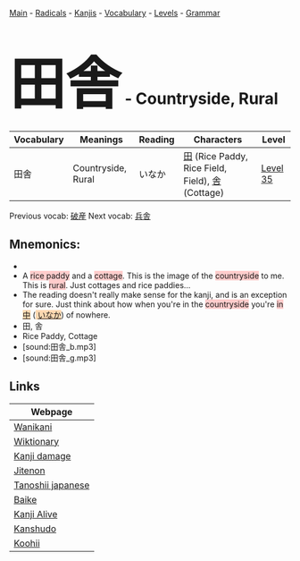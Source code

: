<style> bigfont {font-size: 100px}</style>
[Main](../README.md) -
[Radicals](../radicals.md) -
[Kanjis](../kanjis.md) -
[Vocabulary](../vocabulary.md) -
[Levels](../levels.md) -
[Grammar](../grammar.md)
# <bigfont> 田舎</bigfont> - Countryside, Rural 

| Vocabulary | Meanings | Reading | Characters | Level |
| --- | --- | --- | --- | --- |
| 田舎 | Countryside, Rural | いなか |  [田](../kanjis/田.md) (Rice Paddy, Rice Field, Field), [舎](../kanjis/舎.md) (Cottage) | [Level 35](../levels/wk_level35.md) |

Previous vocab: [破産](破産.md) Next vocab: [兵舎](兵舎.md) 

## Mnemonics:

* 
* A <span style="background-color:#ffcccb"> rice paddy</span> and a <span style="background-color:#ffcccb"> cottage</span>. This is the image of the <span style="background-color:#ffcccb"> countryside</span> to me. This is <span style="background-color:#ffcccb"> rural</span>. Just cottages and rice paddies...
* The reading doesn't really make sense for the kanji, and is an exception for sure. Just think about how when you're in the <span style="background-color:#ffcccb"> countryside</span> you're <span style="background-color:#ffcccb"> in <span style="background-color:#fed8b1"> [中](https://jisho.org/search/中)</span></span> (<span style="background-color:#fed8b1"> [いなか](https://jisho.org/search/いなか)</span>) of nowhere.
* 田, 舎
* Rice Paddy, Cottage
* [sound:田舎_b.mp3]
* [sound:田舎_g.mp3]


## Links 

| Webpage |
| --- |
| [Wanikani          ](https://www.wanikani.com/kanji/田舎) |
| [Wiktionary        ](https://en.wiktionary.org/wiki/田舎) |
| [Kanji damage      ](http://www.kanjidamage.com/kanji/search?utf8=✓&q=田舎) |
| [Jitenon           ](https://jitenon.com/kanji/田舎) |
| [Tanoshii japanese ](https://www.tanoshiijapanese.com/dictionary/kanji.cfm?k=田舎) |
| [Baike             ](https://baike.baidu.com/item/田舎) |
| [Kanji Alive       ](https://app.kanjialive.com/田舎) |
| [Kanshudo          ](https://www.kanshudo.com/searchmn?q=田舎) |
| [Koohii            ](https://kanji.koohii.com/study/kanji/田舎) |
